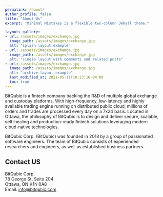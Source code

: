 ```yaml
---
permalink: /about/
author_profile: false
title: "About Us"
excerpt: "Minimal Mistakes is a flexible two-column Jekyll theme."

layouts_gallery:
- url: /assets/images/exchange.jpg
  image_path: /assets/images/exchange.jpg
  alt: "splash layout example"
- url: /assets/images/exchange.jpg
  image_path: /assets/images/exchange.jpg
  alt: "single layout with comments and related posts"
- url: /assets/images/exchange.jpg
  image_path: /assets/images/exchange.jpg
  alt: "archive layout example"
  last_modified_at: 2021-05-11T10:23:16-04:00
  toc: true
---
```


BitQubic is a fintech company backing the R&D of multiple global exchange and custoday platforms. With high-frequency, low-latency and highly available trading engine running on distributed public cloud, millions of orders and trades are processed every day on a 7x24 basis. Located in Ottawa, the philosophy of BitQubic is to design and deliver secure, scalable, self-healing and production-ready fintech solutions leveraging modern cloud-native technologies.

BitQubic Corp. (BitQubic) was founded in 2018 by a group of passionated software engineers.
The team of BitQubic consists of experienced researchers and engineers, as well as established business partners.



## Contact US

BitQubic Corp. <br />
78 George St, Suite 204 <br />
Ottawa, ON K1N 0A8 <br />
Email: info@bitqubic.com <br />

